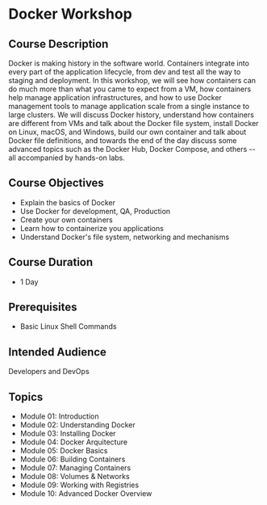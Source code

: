 # Docker Workshop

## Course Description

Docker is making history in the software world. Containers integrate into every part of the application lifecycle, from dev and test all the way to staging and deployment. In this workshop, we will see how containers can do much more than what you came to expect from a VM, how containers help manage application infrastructures, and how to use Docker management tools to manage application scale from a single instance to large clusters. We will discuss Docker history, understand how containers are different from VMs and talk about the Docker file system, install Docker on Linux, macOS, and Windows, build our own container and talk about Docker file definitions, and towards the end of the day discuss some advanced topics such as the Docker Hub, Docker Compose, and others -- all accompanied by hands-on labs.

## Course Objectives

 - Explain the basics of Docker
 - Use Docker for development, QA, Production
 - Create your own containers
 - Learn how to containerize you applications
 - Understand Docker's file system, networking and mechanisms

## Course Duration

 - 1 Day

## Prerequisites
 - Basic Linux Shell Commands
 
## Intended Audience

Developers and DevOps

## Topics

 - Module 01:  Introduction
 - Module 02:  Understanding Docker
 - Module 03:  Installing Docker
 - Module 04:  Docker Arquitecture
 - Module 05:  Docker Basics
 - Module 06:  Building Containers
 - Module 07:  Managing Containers
 - Module 08:  Volumes & Networks
 - Module 09:  Working with Registries
 - Module 10:  Advanced Docker Overview
